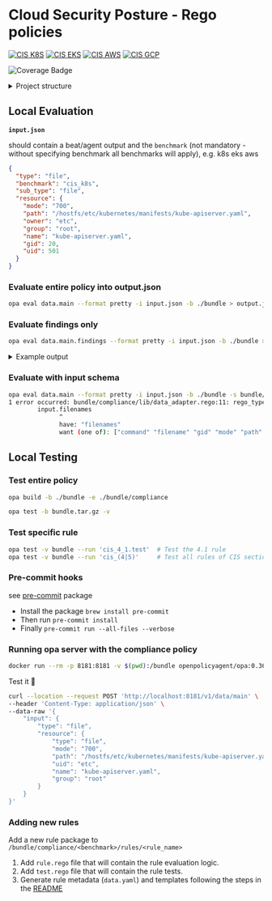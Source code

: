 # Cloud Security Posture - Rego policies

[![CIS K8S](https://img.shields.io/badge/CIS-Kubernetes%20(74%25)-326CE5?logo=Kubernetes)](RULES.md#k8s-cis-benchmark)
[![CIS EKS](https://img.shields.io/badge/CIS-Amazon%20EKS%20(60%25)-FF9900?logo=Amazon+EKS)](RULES.md#eks-cis-benchmark)
[![CIS AWS](https://img.shields.io/badge/CIS-AWS%20(87%25)-232F3E?logo=Amazon+AWS)](RULES.md#aws-cis-benchmark)
[![CIS GCP](https://img.shields.io/badge/CIS-GCP%20(25%25)-4285F4?logo=Google+Cloud)](RULES.md#gcp-cis-benchmark)

![Coverage Badge](https://img.shields.io/endpoint?url=https://gist.githubusercontent.com/oren-zohar/a7160df46e48dff45b24096de9302d38/raw/csp-security-policies_coverage.json)

<details>
<summary>Project structure</summary>

    .
    ├── bundle
    │   ├── compliance                         # Compliance policies
    │   │   ├── cis_aws
    │   │   │   ├── rules
    │   │   │   │   ├── cis_1_8                # CIS AWS 1.8 rule package
    │   │   │   │   │   ├── data.yaml          # Rule's metadata
    │   │   │   │   │   ├── rule.rego          # Rule's rego
    │   │   │   │   │   └── test.rego          # Rule's test
    │   │   │   │   ...
    │   │   ├── cis_eks
    │   │   │   ├── rules
    │   │   ├── cis_k8s
    │   │   │   ├── rules
    │   │   │   ├── schemas                    # Benchmark's schemas
    │   │   ├── kubernetes_common
    │   │   ├── lib
    │   │   │   ├── common                     # Common functions and tests
    │   │   │   ├── output_validations
    │   │   ├── policy                         # Common audit functions per input
    │   │   │   ├── kube_api
    │   │   │   ...
    ├── dev
    └── server

</details>

## Local Evaluation

**`input.json`**

should contain a beat/agent output and the `benchmark` (not mandatory - without specifying benchmark all benchmarks will
apply), e.g. k8s eks aws

```json
{
  "type": "file",
  "benchmark": "cis_k8s",
  "sub_type": "file",
  "resource": {
    "mode": "700",
    "path": "/hostfs/etc/kubernetes/manifests/kube-apiserver.yaml",
    "owner": "etc",
    "group": "root",
    "name": "kube-apiserver.yaml",
    "gid": 20,
    "uid": 501
  }
}
```

### Evaluate entire policy into output.json

```bash
opa eval data.main --format pretty -i input.json -b ./bundle > output.json
```

### Evaluate findings only

```bash
opa eval data.main.findings --format pretty -i input.json -b ./bundle > output.json
```

<details>
<summary>Example output</summary>

````json
{
  "result": {
    "evaluation": "failed",
    "evidence": {
      "containers": [
        {
          "name": "aws-node",
          "securityContext": {
            "capabilities": {
              "add": [
                "NET_ADMIN"
              ]
            }
          }
        }
      ]
    }
  },
  "rule": {
    "audit": "Get the set of PSPs with the following command:\n\n```\nkubectl get psp\n```\n\nFor each PSP, check whether capabilities have been forbidden:\n\n```\nkubectl get psp \u003cname\u003e -o=jsonpath='{.spec.requiredDropCapabilities}'\n```",
    "benchmark": {
      "id": "cis_eks",
      "name": "CIS Amazon Elastic Kubernetes Service (EKS)",
      "rule_number": "4.2.9",
      "version": "v1.0.1"
    },
    "default_value": "By default, PodSecurityPolicies are not defined.\n",
    "description": "Do not generally permit containers with capabilities",
    "id": "b28f5d7c-3db2-58cf-8704-b8e922e236b7",
    "impact": "Pods with containers require capabilities to operate will not be permitted.",
    "name": "Minimize the admission of containers with capabilities assigned",
    "profile_applicability": "* Level 2",
    "rationale": "Containers run with a default set of capabilities as assigned by the Container Runtime.\nCapabilities are parts of the rights generally granted on a Linux system to the root user.\n\nIn many cases applications running in containers do not require any capabilities to operate, so from the perspective of the principal of least privilege use of capabilities should be minimized.",
    "references": "1. https://kubernetes.io/docs/concepts/policy/pod-security-policy/#enabling-pod-security-policies\n2. https://www.nccgroup.trust/uk/our-research/abusing-privileged-and-unprivileged-linux-containers/",
    "remediation": "Review the use of capabilites in applications runnning on your cluster.\nWhere a namespace contains applicaions which do not require any Linux capabities to operate consider adding a PSP which forbids the admission of containers which do not drop all capabilities.",
    "section": "Pod Security Policies",
    "tags": [
      "CIS",
      "EKS",
      "CIS 4.2.9",
      "Pod Security Policies"
    ],
    "version": "1.0"
  }
}
````

</details>

### Evaluate with input schema

```bash
opa eval data.main --format pretty -i input.json -b ./bundle -s bundle/compliance/cis_k8s/schemas/input_schema.json
1 error occurred: bundle/compliance/lib/data_adapter.rego:11: rego_type_error: undefined ref: input.filenames
        input.filenames
              ^
              have: "filenames"
              want (one of): ["command" "filename" "gid" "mode" "path" "type" "uid"]

```

## Local Testing

### Test entire policy

```bash
opa build -b ./bundle -e ./bundle/compliance
```

```bash
opa test -b bundle.tar.gz -v
```

### Test specific rule

```bash
opa test -v bundle --run 'cis_4_1.test'  # Test the 4.1 rule
opa test -v bundle --run 'cis_(4|5)'     # Test all rules of CIS section 4 and 5
```

### Pre-commit hooks

see [pre-commit](https://pre-commit.com/) package

- Install the package `brew install pre-commit`
- Then run `pre-commit install`
- Finally `pre-commit run --all-files --verbose`

### Running opa server with the compliance policy

```bash
docker run --rm -p 8181:8181 -v $(pwd):/bundle openpolicyagent/opa:0.36.1 run -s -b /bundle
```

Test it 🚀

```bash
curl --location --request POST 'http://localhost:8181/v1/data/main' \
--header 'Content-Type: application/json' \
--data-raw '{
    "input": {
        "type": "file",
        "resource": {
            "type": "file",
            "mode": "700",
            "path": "/hostfs/etc/kubernetes/manifests/kube-apiserver.yaml",
            "uid": "etc",
            "name": "kube-apiserver.yaml",
            "group": "root"
        }
    }
}'
```

### Adding new rules

Add a new rule package to `/bundle/compliance/<benchmark>/rules/<rule_name>`

1. Add `rule.rego` file that will contain the rule evaluation logic.
2. Add `test.rego` file that will contain the rule tests.
3. Generate rule metadata (`data.yaml`) and templates following the steps in the [README](dev/README.md)
